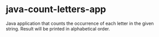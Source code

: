 # java-count-letters-app
Java application that counts the occurrence of each letter in the given string.
Result will be printed in alphabetical order.
